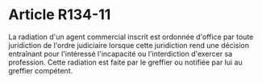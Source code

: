 # Article R134-11

La radiation d'un agent commercial inscrit est ordonnée d'office par toute juridiction de l'ordre judiciaire lorsque cette juridiction rend une décision entraînant pour l'intéressé l'incapacité ou l'interdiction d'exercer sa profession.   Cette radiation est faite par le greffier ou notifiée par lui au greffier compétent.